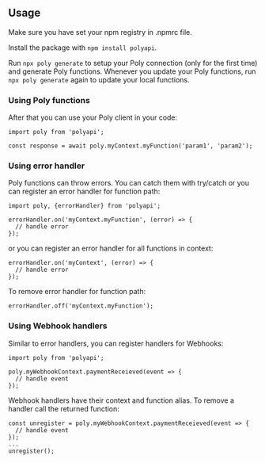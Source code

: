 ## Usage
Make sure you have set your npm registry in .npmrc file.

Install the package with `npm install polyapi`.

Run `npx poly generate` to setup your Poly connection (only for the first time) and generate Poly functions.
Whenever you update your Poly functions, run `npx poly generate` again to update your local functions.

### Using Poly functions
After that you can use your Poly client in your code:
```
import poly from 'polyapi';

const response = await poly.myContext.myFunction('param1', 'param2');
```

### Using error handler
Poly functions can throw errors. You can catch them with try/catch or you can register an error handler for function path:
```
import poly, {errorHandler} from 'polyapi';

errorHandler.on('myContext.myFunction', (error) => {
  // handle error
});
```
or you can register an error handler for all functions in context:
```
errorHandler.on('myContext', (error) => {
  // handle error
});
```

To remove error handler for function path:
```
errorHandler.off('myContext.myFunction');
```

### Using Webhook handlers
Similar to error handlers, you can register handlers for Webhooks:
```
import poly from 'polyapi';

poly.myWebhookContext.paymentReceieved(event => {
  // handle event
});
```

Webhook handlers have their context and function alias. To remove a handler call the returned function:
```
const unregister = poly.myWebhookContext.paymentReceieved(event => {
  // handle event
});
...
unregister();
```
